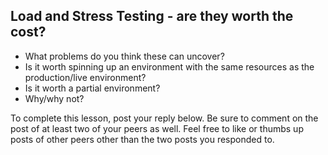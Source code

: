 ## Load and Stress Testing - are they worth the cost?

- What problems do you think these can uncover?
- Is it worth spinning up an environment with the same resources as the
  production/live environment?
- Is it worth a partial environment?
- Why/why not?

To complete this lesson, post your reply below. Be sure to comment on the post
of at least two of your peers as well. Feel free to like or thumbs up posts of
other peers other than the two posts you responded to.

